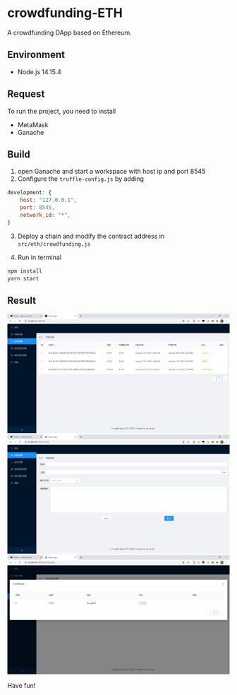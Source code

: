 # crowdfunding-ETH

A crowdfunding DApp based on Ethereum.

## Environment

- Node.js 14.15.4

## Request

To run the project, you need to install

- MetaMask
- Ganache


## Build

1. open Ganache and start a workspace with host ip and port 8545
2. Configure the `truffle-config.js` by adding

```javascript
development: {
	host: "127.0.0.1",
	port: 8545,
	network_id: "*",
}
```
3. Deploy a chain and modify the contract address in `src/eth/crowdfunding.js`

4. Run in terminal

```bash
npm install
yarn start
```

## Result

![avator](Image/all.png)
![avator](Image/create.png)
![avator](Image/cont.png)

Have fun!